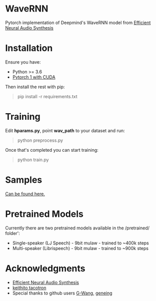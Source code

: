 # WaveRNN

Pytorch implementation of Deepmind's WaveRNN model from [Efficient Neural Audio Synthesis](https://arxiv.org/abs/1802.08435v1)

# Installation

Ensure you have: 

* Python >= 3.6
* [Pytorch 1 with CUDA](https://pytorch.org/)

Then install the rest with pip:

> pip install -r requirements.txt

# Training

Edit **hparams.py**, point **wav_path** to your dataset and run: 

> python preprocess.py

Once that's completed you can start training:

> python train.py

# Samples

[Can be found here.](https://fatchord.github.io/model_outputs/)

# Pretrained Models

Currently there are two pretrained models available in the /pretrained/ folder':

* Single-speaker (LJ Speech) - 9bit mulaw - trained to ~400k steps
* Multi-speaker (Librispeech) - 9bit mulaw - trained to ~900k steps

# Acknowledgments

* [Efficient Neural Audio Synthesis](https://arxiv.org/abs/1802.08435v1)
* [keithito tacotron](https://github.com/keithito/tacotron)
* Special thanks to github users [G-Wang](https://github.com/G-Wang), [geneing](https://github.com/geneing)




